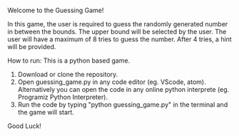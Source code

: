 Welcome to the Guessing Game!

In this game, the user is required to guess the randomly generated number in between the bounds. 
The upper bound will be selected by the user.
The user will have a maximum of 8 tries to guess the number.
After 4 tries, a hint will be provided.

How to run:
This is a python based game.
1) Download or clone the repository. 
2) Open guessing_game.py in any code editor (eg. VScode, atom). Alternatively you can open the code in any online python interprete (eg. Programiz Python Interpreter).
3) Run the code by typing "python guessing_game.py" in the terminal and the game will start.

Good Luck!